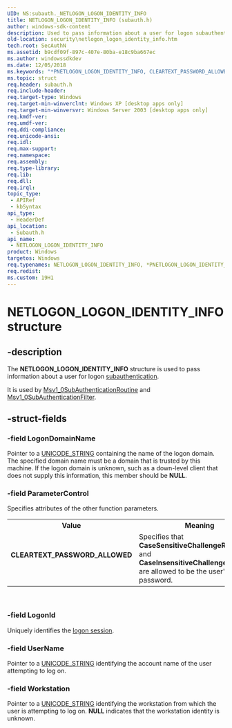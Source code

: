 ```yaml
---
UID: NS:subauth._NETLOGON_LOGON_IDENTITY_INFO
title: NETLOGON_LOGON_IDENTITY_INFO (subauth.h)
author: windows-sdk-content
description: Used to pass information about a user for logon subauthentication.
old-location: security\netlogon_logon_identity_info.htm
tech.root: SecAuthN
ms.assetid: b9cdf09f-897c-407e-80ba-e18c9ba667ec
ms.author: windowssdkdev
ms.date: 12/05/2018
ms.keywords: "*PNETLOGON_LOGON_IDENTITY_INFO, CLEARTEXT_PASSWORD_ALLOWED, NETLOGON_LOGON_IDENTITY_INFO, NETLOGON_LOGON_IDENTITY_INFO structure [Security], PNETLOGON_LOGON_IDENTITY_INFO, PNETLOGON_LOGON_IDENTITY_INFO structure pointer [Security], _lsa_netlogon_logon_identity_info, security.netlogon_logon_identity_info, subauth/NETLOGON_LOGON_IDENTITY_INFO, subauth/PNETLOGON_LOGON_IDENTITY_INFO"
ms.topic: struct
req.header: subauth.h
req.include-header: 
req.target-type: Windows
req.target-min-winverclnt: Windows XP [desktop apps only]
req.target-min-winversvr: Windows Server 2003 [desktop apps only]
req.kmdf-ver: 
req.umdf-ver: 
req.ddi-compliance: 
req.unicode-ansi: 
req.idl: 
req.max-support: 
req.namespace: 
req.assembly: 
req.type-library: 
req.lib: 
req.dll: 
req.irql: 
topic_type:
 - APIRef
 - kbSyntax
api_type:
 - HeaderDef
api_location:
 - Subauth.h
api_name:
 - NETLOGON_LOGON_IDENTITY_INFO
product: Windows
targetos: Windows
req.typenames: NETLOGON_LOGON_IDENTITY_INFO, *PNETLOGON_LOGON_IDENTITY_INFO
req.redist: 
ms.custom: 19H1
---
```


# NETLOGON_LOGON_IDENTITY_INFO structure


## -description


The <b>NETLOGON_LOGON_IDENTITY_INFO</b> structure is used to pass information about a user for logon <a href="https://docs.microsoft.com/windows/desktop/SecGloss/s-gly">subauthentication</a>.

It is used by 
<a href="https://docs.microsoft.com/windows/desktop/api/subauth/nf-subauth-msv1_0subauthenticationroutine">Msv1_0SubAuthenticationRoutine</a> and 
<a href="https://docs.microsoft.com/windows/desktop/api/subauth/nf-subauth-msv1_0subauthenticationfilter">Msv1_0SubAuthenticationFilter</a>.


## -struct-fields




### -field LogonDomainName

Pointer to a 
<a href="https://docs.microsoft.com/windows/desktop/api/subauth/ns-subauth-_unicode_string">UNICODE_STRING</a> containing the name of the logon domain. The specified domain name must be a domain that is trusted by this machine. If the logon domain is unknown, such as a down-level client that does not supply this information, this member should be <b>NULL</b>. 


### -field ParameterControl

Specifies attributes of the other function parameters. 




					

<table>
<tr>
<th>Value</th>
<th>Meaning</th>
</tr>
<tr>
<td width="40%"><a id="CLEARTEXT_PASSWORD_ALLOWED"></a><a id="cleartext_password_allowed"></a><dl>
<dt><b>CLEARTEXT_PASSWORD_ALLOWED</b></dt>
</dl>
</td>
<td width="60%">
Specifies that <b>CaseSensitiveChallengeResponse</b> and <b>CaseInsensitiveChallengeResponse</b> are allowed to be the user's <a href="https://docs.microsoft.com/windows/desktop/SecGloss/p-gly">plaintext</a> password.

</td>
</tr>
</table>
 


### -field LogonId

Uniquely identifies the <a href="https://docs.microsoft.com/windows/desktop/SecGloss/l-gly">logon session</a>.
					


### -field UserName

Pointer to a 
<a href="https://docs.microsoft.com/windows/desktop/api/subauth/ns-subauth-_unicode_string">UNICODE_STRING</a> identifying the account name of the user attempting to log on.


### -field Workstation

Pointer to a <a href="https://docs.microsoft.com/windows/desktop/api/subauth/ns-subauth-_unicode_string">UNICODE_STRING</a> identifying the workstation from which the user is attempting to log on. <b>NULL</b> indicates that the workstation identity is unknown.

